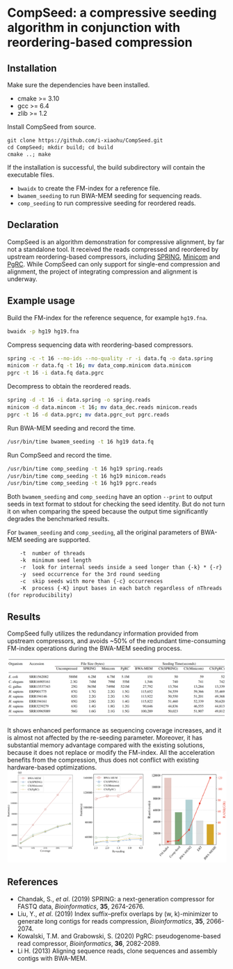 # CompSeed: a compressive seeding algorithm in conjunction with reordering-based compression

## Installation

Make sure the dependencies have been installed.
- cmake >= 3.10
- gcc >= 6.4
- zlib >= 1.2

Install CompSeed from source.
```
git clone https://github.com/i-xiaohu/CompSeed.git
cd CompSeed; mkdir build; cd build
cmake ..; make
```

If the installation is successful, the build subdirectory will contain the executable files.
 - `bwaidx` to create the FM-index for a reference file.
 - `bwamem_seeding` to run BWA-MEM seeding for sequencing reads.
 - `comp_seeding` to run compressive seeding for reordered reads.

## Declaration

CompSeed is an algorithm demonstration for compressive alignment, by far not a standalone tool. It 
received the reads compressed and reordered by upstream reordering-based compressors, including 
[SPRING](https://github.com/shubhamchandak94/Spring),  [Minicom](https://github.com/yuansliu/minicom) 
and [PgRC](https://github.com/kowallus/PgRC). While CompSeed can only support for single-end compression and alignment, 
the project of integrating compression and alignment is underway.

## Example usage

Build the FM-index for the reference sequence, for example `hg19.fna`.

```bash
bwaidx -p hg19 hg19.fna
``` 

Compress sequencing data with reordering-based compressors.
```bash
spring -c -t 16 --no-ids --no-quality -r -i data.fq -o data.spring
minicom -r data.fq -t 16; mv data_comp.minicom data.minicom
pgrc -t 16 -i data.fq data.pgrc
```

Decompress to obtain the reordered reads.
```bash
spring -d -t 16 -i data.spring -o spring.reads
minicom -d data.mincom -t 16; mv data_dec.reads minicom.reads
pgrc -t 16 -d data.pgrc; mv data.pgrc_out pgrc.reads
```

Run BWA-MEM seeding and record the time.
```bash
/usr/bin/time bwamem_seeding -t 16 hg19 data.fq 
```

Run CompSeed and record the time.
```bash
/usr/bin/time comp_seeding -t 16 hg19 spring.reads 
/usr/bin/time comp_seeding -t 16 hg19 minicom.reads
/usr/bin/time comp_seeding -t 16 hg19 pgrc.reads
```

Both `bwamem_seeding` and `comp_seeding` have an option `--print` to output seeds in text format to stdout for
checking the seed identity. But do not turn it on when comparing the speed because the output time significantly degrades
the benchmarked results.

For `bwamem_seeding` and `comp_seeding`, all the original parameters of BWA-MEM seeding are supported.
```
    -t  number of threads
    -k  minimum seed length
    -r  look for internal seeds inside a seed longer than {-k} * {-r}
    -y  seed occurrence for the 3rd round seeding
    -c  skip seeds with more than {-c} occurrences
    -K  process {-K} input bases in each batch regardless of nThreads (for reproducibility)
```

## Results
CompSeed fully utilizes the redundancy information provided from upstream compressors, and avoids ~50% of the redundant
time-consuming FM-index operations during the BWA-MEM seeding process.

![Seeding time of BWA-MEM and CompSeed](run_and_test/Table1.jpg)

It shows enhanced performance as sequencing coverage increases, and it is almost not affected by the re-seeding parameter.
Moreover, it has substantial memory advantage compared with the existing solutions, because it does not replace or modify 
the FM-index. All the acceleration benefits from the compression, thus does not conflict with existing hardware-based optimizations.
![Seeding time of BWA-MEM and CompSeed](run_and_test/Figure1.jpg)

## References

* Chandak, S., *et al*. (2019) SPRING: a next-generation compressor for FASTQ data, *Bioinformatics*, **35**,
  2674-2676.
* Liu, Y., *et al*. (2019) Index suffix–prefix overlaps by (w, k)-minimizer to generate long contigs for reads compression, *Bioinformatics*, **35**,
  2066-2074.
* Kowalski, T.M. and Grabowski, S. (2020) PgRC: pseudogenome-based read compressor, *Bioinformatics*, **36**,
  2082-2089.
* Li H. (2013) Aligning sequence reads, clone sequences and assembly contigs
  with BWA-MEM.
